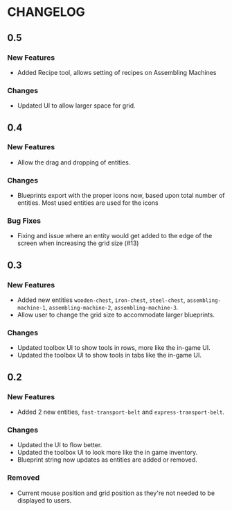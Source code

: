 # CHANGELOG

## 0.5

### New Features

 * Added Recipe tool, allows setting of recipes on Assembling Machines

### Changes

 * Updated UI to allow larger space for grid.

## 0.4

### New Features

 * Allow the drag and dropping of entities.

### Changes

 * Blueprints export with the proper icons now, based upon total number of entities. Most used entities are used for the icons

### Bug Fixes

 * Fixing and issue where an entity would get added to the edge of the screen when increasing the grid size (#13)

## 0.3

### New Features

 * Added new entities `wooden-chest`, `iron-chest`, `steel-chest`, `assembling-machine-1`, `assembling-machine-2`, `assembling-machine-3`.
 * Allow user to change the grid size to accommodate larger blueprints.

### Changes

 * Updated toolbox UI to show tools in rows, more like the in-game UI.
 * Updated the toolbox UI to show tools in tabs like the in-game UI.

## 0.2

### New Features

 * Added 2 new entities, `fast-transport-belt` and `express-transport-belt`.

### Changes

 * Updated the UI to flow better.
 * Updated the toolbox UI to look more like the in game inventory.
 * Blueprint string now updates as entities are added or removed.

### Removed

 * Current mouse position and grid position as they're not needed to be displayed to users.
